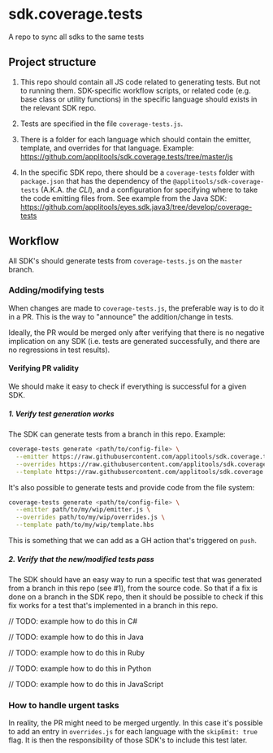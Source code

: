 # sdk.coverage.tests

A repo to sync all sdks to the same tests

## Project structure

1. This repo should contain all JS code related to generating tests. But not to running them. SDK-specific workflow scripts, or related code (e.g. base class or utility functions) in the specific language should exists in the relevant SDK repo.

2. Tests are specified in the file `coverage-tests.js`.

3. There is a folder for each language which should contain the emitter, template, and overrides for that language. Example: <https://github.com/applitools/sdk.coverage.tests/tree/master/js>

4. In the specific SDK repo, there should be a `coverage-tests` folder with `package.json` that has the dependency of the `@applitools/sdk-coverage-tests` (A.K.A. *the CLI*), and a configuration for specifying where to take the code emitting files from. See example from the Java SDK: <https://github.com/applitools/eyes.sdk.java3/tree/develop/coverage-tests>

## Workflow

All SDK's should generate tests from `coverage-tests.js` on the `master` branch.

### Adding/modifying tests

When changes are made to `coverage-tests.js`, the preferable way is to do it in a PR. This is the way to "announce" the addition/change in tests.

Ideally, the PR would be merged only after verifying that there is no negative implication on any SDK (i.e. tests are generated successfully, and there are no regressions in test results).

#### Verifying PR validity

We should make it easy to check if everything is successful for a given SDK.

##### 1. Verify test generation works

The SDK can generate tests from a branch in this repo. Example:

```bash
coverage-tests generate <path/to/config-file> \
  --emitter https://raw.githubusercontent.com/applitools/sdk.coverage.tests/some-branch/java/emitter.js \
  --overrides https://raw.githubusercontent.com/applitools/sdk.coverage.tests/some-branch/java/overrides.js \
  --template https://raw.githubusercontent.com/applitools/sdk.coverage.tests/some-branch/java/template.hbs
```

It's also possible to generate tests and provide code from the file system:

```bash
coverage-tests generate <path/to/config-file> \
  --emitter path/to/my/wip/emitter.js \
  --overrides path/to/my/wip/overrides.js \
  --template path/to/my/wip/template.hbs
```

This is something that we can add as a GH action that's triggered on `push`.

##### 2. Verify that the new/modified tests pass

The SDK should have an easy way to run a specific test that was generated from a branch in this repo (see #1), from the source code.
So that if a fix is done on a branch in the SDK repo, then it should be possible to check if this fix works for a test that's implemented in a branch in this repo.

// TODO: example how to do this in C#

// TODO: example how to do this in Java

// TODO: example how to do this in Ruby

// TODO: example how to do this in Python

// TODO: example how to do this in JavaScript

### How to handle urgent tasks

In reality, the PR might need to be merged urgently. In this case it's possible to add an entry in `overrides.js` for each language with the `skipEmit: true` flag.
It is then the responsibility of those SDK's to include this test later.
